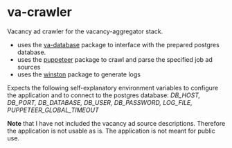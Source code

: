 # va-crawler

Vacancy ad crawler for the vacancy-aggregator stack.

- uses the [va-database](https://github.com/shibii/va-database) package to interface with the prepared postgres database.
- uses the [puppeteer](https://www.npmjs.com/package/puppeteer) package to crawl and parse the specified job ad sources
- uses the [winston](https://www.npmjs.com/package/winston) package to generate logs

Expects the following self-explanatory environment variables to configure the application and to connect to the postgres database: _DB_HOST, DB_PORT, DB_DATABASE, DB_USER, DB_PASSWORD, LOG_FILE, PUPPETEER_GLOBAL_TIMEOUT_

**Note** that I have not included the vacancy ad source descriptions. Therefore the application is not usable as is. The application is not meant for public use.
